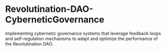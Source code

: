 # Revolutination-DAO-CyberneticGovernance
Implementing cybernetic governance systems that leverage feedback loops and self-regulation mechanisms to adapt and optimize the performance of the Revolutination DAO.
